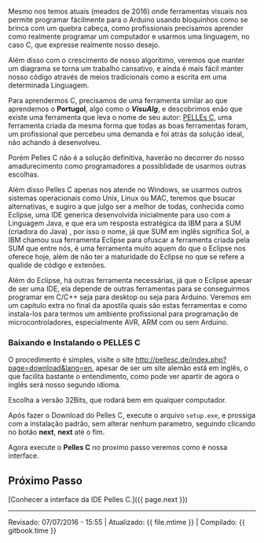 Mesmo nos temos atuais (meados de 2016) onde ferramentas visuais nos permite programar fácilmente para o Arduino usando bloquinhos como se brinca com um quebra cabeça, como profissionais precisamos aprender como realmente programar um computador e usarmos uma linguagem, no caso C, que expresse realmente nosso desejo.

Além disso com o crescimento de nosso algoritimo, veremos que manter um diagrama se torna um trabalho cansativo, e ainda é mais fácil manter nosso código através de meios tradicionais como a escrita em uma determinada Linguagem.

Para aprendermos C, precisamos de uma ferramenta similar ao que aprendemos o **Portugol**, algo como o ***VisuAlg***, e descobrimos enão que existe uma ferramenta que leva o nome de seu autor: [PELLEs C](http://pellesc.de), uma ferramenta criada da mesma forma que todas as boas ferramentas foram, um profissional que percebeu uma demanda e foi atrás da solução ideal, não achando á desenvolveu.

Porém Pelles C não é a solução definitiva, haverão no decorrer do nosso amadurecimento como programadores a possiblidade de usarmos outras escolhas.

Além disso Pelles C apenas nos atende no Windows, se usarmos outros sistemas operacionais como Unix, Linux ou MAC, teremos que bsucar alternativas, e sugiro a que julgo ser a melhor de todas, conhecida como Eclipse, uma IDE generica desenvolvida inicialmente para uso com a Linguagem Java, e que era um resposta estratégica da IBM para a SUM  (criadora do Java) , por isso o nome, já que SUM em inglês significa Sol, a IBM chamou sua ferramenta Eclipse para ofuscar a ferramenta criada pela SUM que entre nós, é uma ferramenta muito aquem do que o Eclipse nos oferece hoje, além de não ter a maturidade do Eclipse no que se refere a qualide de código e extenões.

Além do Eclipse, há outras ferramenta necessárias, já que o Eclipse apesar de ser uma IDE, ela depende de outras ferramentas para se conseguirmos programar em C/C++ seja para desktop ou seja para Arduino. Veremos em um capitulo extra no final da apostila quais são estas ferramentas e como instala-los para termos um ambiente profissional para programação de microcontroladores, especialmente AVR, ARM com ou sem Arduino.

### Baixando e Instalando o PELLES C

O procedimento é simples, visite o site http://pellesc.de/index.php?page=download&lang=en, apesar de ser um site alemão está em inglês, o que facilita bastante o entendimento, como pode ver apartir de agora o inglês será nosso segundo idioma.

Escolha a versão 32Bits, que rodará bem em qualquer computador.

Após fazer o Download do Pelles C, execute o arquivo `setup.exe`, e prossiga com a instalação padrão, sem alterar nenhum parametro, seguindo clicando no botão **next**, **next** até o fim.

Agora execute o **Pelles C** no proximo passo veremos como é nossa interface.

## Próximo Passo
[Conhecer a interface da IDE Pelles C.]({{ page.next }})




---
Revisado: 07/07/2016 - 15:55 | Atualizado: {{ file.mtime }} | Compilado: {{ gitbook.time }}
